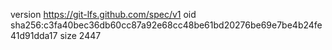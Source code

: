 version https://git-lfs.github.com/spec/v1
oid sha256:c3fa40bec36db60cc87a92e68cc48be61bd20276be69e7be4b24fe41d91dda17
size 2447
